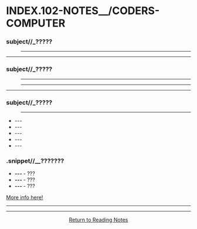 # INDEX.102-NOTES__/CODERS-COMPUTER

### __subject//___?????  

> ---

<hr>

###  __subject//___?????

> ---

> ---

<hr>

###  __subject//___?????

> ---

<ul>
  <li> --- </li>
  <li> --- </li>
  <li> --- </li>
  <li> --- </li>
  <li> --- </li>
</ul>

### .snippet//__???????

<ul>
  <li> <b> --- </b>- ??? </li>
  <li> <b> --- </b>- ??? </li>
  <li> <b> --- </b>- ??? </li>
</ul>

<a href="///"> More info here! </a>

<hr><hr>

<center> <a href="https://shaniib.github.io/reading-notes"> Return to Reading Notes </a> <center> 